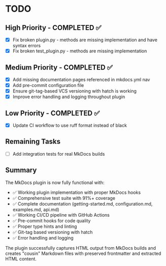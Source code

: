# TODO

## High Priority - COMPLETED ✅

- [x] Fix broken plugin.py - methods are missing implementation and have syntax errors
- [x] Fix broken test_plugin.py - methods are missing implementation

## Medium Priority - COMPLETED ✅

- [x] Add missing documentation pages referenced in mkdocs.yml nav
- [x] Add pre-commit configuration file
- [x] Ensure git-tag-based VCS versioning with hatch is working
- [x] Improve error handling and logging throughout plugin

## Low Priority - COMPLETED ✅

- [x] Update CI workflow to use ruff format instead of black

## Remaining Tasks

- [ ] Add integration tests for real MkDocs builds

## Summary

The MkDocs plugin is now fully functional with:
- ✅ Working plugin implementation with proper MkDocs hooks
- ✅ Comprehensive test suite with 91%+ coverage
- ✅ Complete documentation (getting-started.md, configuration.md, examples.md, api.md)
- ✅ Working CI/CD pipeline with GitHub Actions
- ✅ Pre-commit hooks for code quality
- ✅ Proper type hints and linting
- ✅ Git-tag based versioning with hatch
- ✅ Error handling and logging

The plugin successfully captures HTML output from MkDocs builds and creates "cousin" Markdown files with preserved frontmatter and extracted HTML content.
